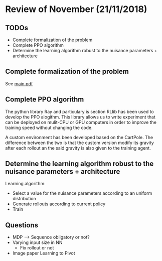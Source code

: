 # Review of November (21/11/2018)

## TODOs

- Complete formalization of the problem
- Complete PPO algorithm
- Determine the learning algorithm robust to the nuisance parameters + architecture

## Complete formalization of the problem

See [main.pdf](../../report/main.pdf)

## Complete PPO algorithm

The python library Ray and particulary is section RLlib has been used to develop the PPO alogithm.
This library allows us to write experiment that can be deployed on mulit-CPU or GPU computers in order to improve the training speed without changing the code.

A custom environment has been developed based on the CartPole. The difference between the two is that the custom version modify its gravity after each rollout an the said gravity is also given to the training agent.

## Determine the learning algorithm robust to the nuisance parameters + architecture

Learning algorithm:
- Select a value for the nuisance parameters according to an uniform distribution
- Generate rollouts according to current policy
- Train 

## Questions

- MDP --> Sequence obligatory or not?
- Varying input size in NN
  - Fix rollout or not
- Image paper Learning to Pivot
